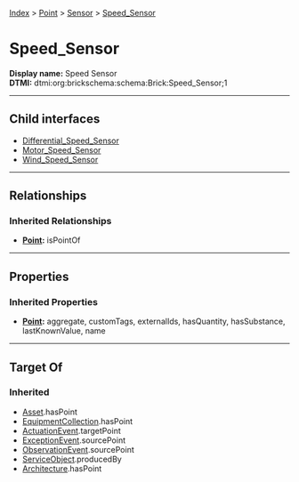 [Index](../../../Index.md) > [Point](../../Point.md) > [Sensor](../Sensor.md) > [Speed_Sensor](#)
# Speed_Sensor

**Display name:** Speed Sensor<br />
**DTMI:** dtmi:org:brickschema:schema:Brick:Speed_Sensor;1

---

## Child interfaces
* [Differential_Speed_Sensor](Differential_Speed_Sensor.md)
* [Motor_Speed_Sensor](Motor_Speed_Sensor.md)
* [Wind_Speed_Sensor](Wind_Speed_Sensor.md)

---

## Relationships
### Inherited Relationships
* **[Point](../../Point.md):** isPointOf

---

## Properties
### Inherited Properties
* **[Point](../../Point.md):** aggregate, customTags, externalIds, hasQuantity, hasSubstance, lastKnownValue, name

---

## Target Of
### Inherited
* [Asset](../../../Asset/Asset.md).hasPoint
* [EquipmentCollection](../../../Collection/AssetCollection/EquipmentCollection/EquipmentCollection.md).hasPoint
* [ActuationEvent](../../../Event/PointEvent/ActuationEvent.md).targetPoint
* [ExceptionEvent](../../../Event/PointEvent/ExceptionEvent.md).sourcePoint
* [ObservationEvent](../../../Event/PointEvent/ObservationEvent.md).sourcePoint
* [ServiceObject](../../../Information/ServiceObject/ServiceObject.md).producedBy
* [Architecture](../../../Space/Architecture/Architecture.md).hasPoint
